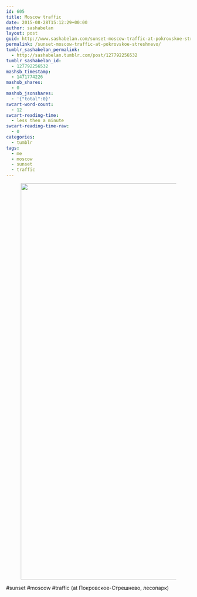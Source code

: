 ```yaml
---
id: 605
title: Moscow traffic
date: 2015-08-28T15:12:29+00:00
author: sashabelan
layout: post
guid: http://www.sashabelan.com/sunset-moscow-traffic-at-pokrovskoe-streshnevo/
permalink: /sunset-moscow-traffic-at-pokrovskoe-streshnevo/
tumblr_sashabelan_permalink:
  - http://sashabelan.tumblr.com/post/127792256532
tumblr_sashabelan_id:
  - 127792256532
mashsb_timestamp:
  - 1471774226
mashsb_shares:
  - 0
mashsb_jsonshares:
  - '{"total":0}'
swcart-word-count:
  - 12
swcart-reading-time:
  - less then a minute
swcart-reading-time-raw:
  - 0
categories:
  - tumblr
tags:
  - me
  - moscow
  - sunset
  - traffic
---
```

<div id='gallery-691' class='gallery galleryid-605 gallery-columns-1 gallery-size-full'>
  <figure class='gallery-item'> 
  
  <div class='gallery-icon landscape'>
    <img width="1080" height="1080" src="http://www.sashabelan.ru/wp-content/uploads/2015/08/tumblr_ntsswtyxry1qarj97o1_1280.jpg" class="attachment-full size-full" alt="" srcset="http://www.sashabelan.ru/wp-content/uploads/2015/08/tumblr_ntsswtyxry1qarj97o1_1280.jpg 1080w, http://www.sashabelan.ru/wp-content/uploads/2015/08/tumblr_ntsswtyxry1qarj97o1_1280-150x150.jpg 150w, http://www.sashabelan.ru/wp-content/uploads/2015/08/tumblr_ntsswtyxry1qarj97o1_1280-300x300.jpg 300w, http://www.sashabelan.ru/wp-content/uploads/2015/08/tumblr_ntsswtyxry1qarj97o1_1280-768x768.jpg 768w, http://www.sashabelan.ru/wp-content/uploads/2015/08/tumblr_ntsswtyxry1qarj97o1_1280-1024x1024.jpg 1024w, http://www.sashabelan.ru/wp-content/uploads/2015/08/tumblr_ntsswtyxry1qarj97o1_1280-830x830.jpg 830w, http://www.sashabelan.ru/wp-content/uploads/2015/08/tumblr_ntsswtyxry1qarj97o1_1280-230x230.jpg 230w, http://www.sashabelan.ru/wp-content/uploads/2015/08/tumblr_ntsswtyxry1qarj97o1_1280-350x350.jpg 350w" sizes="(max-width: 1080px) 100vw, 1080px" />
  </div></figure>
</div>

#sunset #moscow #traffic (at Покровское-Стрешнево, лесопарк)